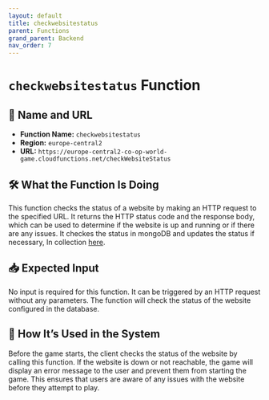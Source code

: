 ```yaml
---
layout: default
title: checkwebsitestatus
parent: Functions
grand_parent: Backend
nav_order: 7
---
```


# `checkwebsitestatus` Function

## 🔗 Name and URL

- **Function Name:** `checkwebsitestatus`
- **Region:** `europe-central2`
- **URL:** `https://europe-central2-co-op-world-game.cloudfunctions.net/checkWebsiteStatus`

## 🛠️ What the Function Is Doing

This function checks the status of a website by making an HTTP request to the specified URL. It returns the HTTP status code and the response body, which can be used to determine if the website is up and running or if there are any issues. It checkes the status in mongoDB and updates the status if necessary, In collection
[here](../../MongoDB/Collections/coop__config.html).

## 📥 Expected Input

No input is required for this function. It can be triggered by an HTTP request without any parameters. The function will check the status of the website configured in the database.

## 🔄 How It’s Used in the System

Before the game starts, the client checks the status of the website by calling this function. If the website is down or not reachable, the game will display an error message to the user and prevent them from starting the game. This ensures that users are aware of any issues with the website before they attempt to play.
